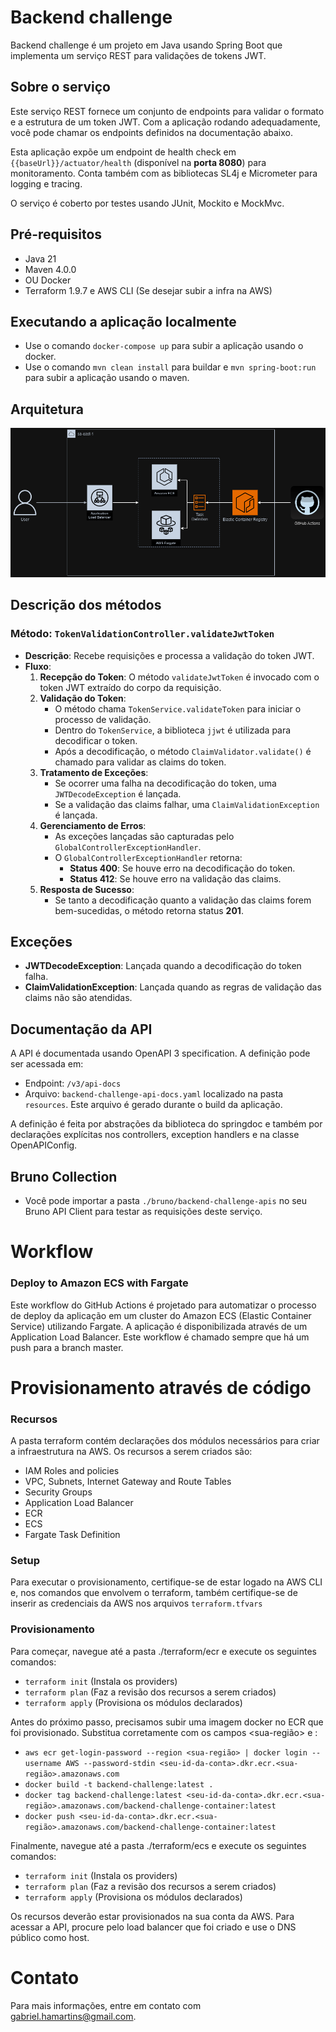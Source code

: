 # Backend challenge

Backend challenge é um projeto em Java usando Spring Boot que implementa um serviço REST para validações de tokens JWT.

## Sobre o serviço

Este serviço REST fornece um conjunto de endpoints para validar o formato e a estrutura de um token JWT. Com a aplicação rodando adequadamente, você pode chamar os endpoints definidos na documentação abaixo.


Esta aplicação expõe um endpoint de health check em ```{{baseUrl}}/actuator/health``` (disponível na **porta 8080**) para monitoramento. Conta também com as bibliotecas SL4j e Micrometer para logging e tracing.

O serviço é coberto por testes usando JUnit, Mockito e MockMvc.

## Pré-requisitos

- Java 21
- Maven 4.0.0
- OU Docker
- Terraform 1.9.7 e AWS CLI (Se desejar subir a infra na AWS)

## Executando a aplicação localmente

- Use o comando `docker-compose up` para subir a aplicação usando o docker.
- Use o comando `mvn clean install` para buildar e `mvn spring-boot:run` para subir a aplicação usando o maven.



## Arquitetura

![Arquitetura](src/main/resources/static/backend-challenge-arch.png)

## Descrição dos métodos

### Método: `TokenValidationController.validateJwtToken`
- **Descrição**: Recebe requisições e processa a validação do token JWT.
- **Fluxo**:
    1. **Recepção do Token**: O método `validateJwtToken` é invocado com o token JWT extraído do corpo da requisição.
    2. **Validação do Token**:
        - O método chama `TokenService.validateToken` para iniciar o processo de validação.
        - Dentro do `TokenService`, a biblioteca `jjwt` é utilizada para decodificar o token.
        - Após a decodificação, o método `ClaimValidator.validate()` é chamado para validar as claims do token.
    3. **Tratamento de Exceções**:
        - Se ocorrer uma falha na decodificação do token, uma `JWTDecodeException` é lançada.
        - Se a validação das claims falhar, uma `ClaimValidationException` é lançada.
    4. **Gerenciamento de Erros**:
        - As exceções lançadas são capturadas pelo `GlobalControllerExceptionHandler`.
        - O `GlobalControllerExceptionHandler` retorna:
            - **Status 400**: Se houve erro na decodificação do token.
            - **Status 412**: Se houve erro na validação das claims.
    5. **Resposta de Sucesso**:
        - Se tanto a decodificação quanto a validação das claims forem bem-sucedidas, o método retorna status **201**.

## Exceções
- **JWTDecodeException**: Lançada quando a decodificação do token falha.
- **ClaimValidationException**: Lançada quando as regras de validação das claims não são atendidas.

## Documentação da API

A API é documentada usando OpenAPI 3 specification. A definição pode ser acessada em:

- Endpoint: `/v3/api-docs`
- Arquivo: `backend-challenge-api-docs.yaml` localizado na pasta `resources`. Este arquivo é gerado durante o build da aplicação.

A definição é feita por abstrações da biblioteca do springdoc e também por declarações explícitas nos controllers, exception handlers e na classe OpenAPIConfig.

## Bruno Collection

- Você pode importar  a pasta `./bruno/backend-challenge-apis` no seu Bruno API Client para testar as requisições deste serviço.

# Workflow

### Deploy to Amazon ECS with Fargate

Este workflow do GitHub Actions é projetado para automatizar o processo de deploy da aplicação em um cluster do Amazon ECS (Elastic Container Service) utilizando Fargate. A aplicação é disponibilizada através de um Application Load Balancer. Este workflow é chamado sempre que há um push para a branch master.

# Provisionamento através de código

### Recursos

A pasta terraform contém declarações dos módulos necessários para criar a infraestrutura na AWS. Os recursos a serem criados são:
 - IAM Roles and policies
 - VPC, Subnets, Internet Gateway and Route Tables
 - Security Groups
 - Application Load Balancer
 - ECR
 - ECS
 - Fargate Task Definition

### Setup

Para executar o provisionamento, certifique-se de estar logado na AWS CLI e, nos comandos que envolvem o terraform, também certifique-se de inserir as credenciais da AWS nos arquivos `terraform.tfvars`

### Provisionamento

Para começar, navegue até a pasta ./terraform/ecr e execute os seguintes comandos:
- `terraform init` (Instala os providers)
- `terraform plan` (Faz a revisão dos recursos a serem criados)
- `terraform apply` (Provisiona os módulos declarados)

Antes do próximo passo, precisamos subir uma imagem docker no ECR que foi provisionado. Substitua corretamente com os campos <sua-região> e <seu-id-da-conta>:
 - `aws ecr get-login-password --region <sua-região> | docker login --username AWS --password-stdin <seu-id-da-conta>.dkr.ecr.<sua-região>.amazonaws.com`
 - `docker build -t backend-challenge:latest .`
 - `docker tag backend-challenge:latest <seu-id-da-conta>.dkr.ecr.<sua-região>.amazonaws.com/backend-challenge-container:latest`
 - `docker push <seu-id-da-conta>.dkr.ecr.<sua-região>.amazonaws.com/backend-challenge-container:latest`

Finalmente, navegue até a pasta ./terraform/ecs e execute os seguintes comandos:
- `terraform init` (Instala os providers)
- `terraform plan` (Faz a revisão dos recursos a serem criados)
- `terraform apply` (Provisiona os módulos declarados)

Os recursos deverão estar provisionados na sua conta da AWS. Para acessar a API, procure pelo load balancer que foi criado e use o DNS público como host.

# Contato

Para mais informações, entre em contato com [gabriel.hamartins@gmail.com](mailto:gabriel.hamartins@gmail.com).